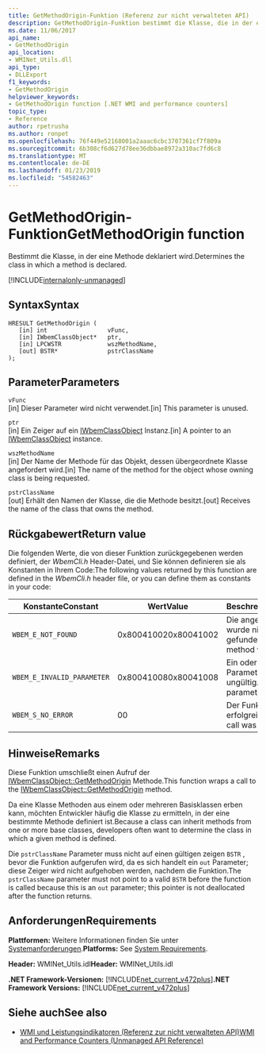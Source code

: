 ```yaml
---
title: GetMethodOrigin-Funktion (Referenz zur nicht verwalteten API)
description: GetMethodOrigin-Funktion bestimmt die Klasse, die in der eine Methode deklariert ist.
ms.date: 11/06/2017
api_name:
- GetMethodOrigin
api_location:
- WMINet_Utils.dll
api_type:
- DLLExport
f1_keywords:
- GetMethodOrigin
helpviewer_keywords:
- GetMethodOrigin function [.NET WMI and performance counters]
topic_type:
- Reference
author: rpetrusha
ms.author: ronpet
ms.openlocfilehash: 76f449e52168001a2aaac6cbc3707361cf7f809a
ms.sourcegitcommit: 6b308cf6d627d78ee36dbbae8972a310ac7fd6c8
ms.translationtype: MT
ms.contentlocale: de-DE
ms.lasthandoff: 01/23/2019
ms.locfileid: "54582463"
---
```

# <a name="getmethodorigin-function"></a><span data-ttu-id="fabbf-103">GetMethodOrigin-Funktion</span><span class="sxs-lookup"><span data-stu-id="fabbf-103">GetMethodOrigin function</span></span>
<span data-ttu-id="fabbf-104">Bestimmt die Klasse, in der eine Methode deklariert wird.</span><span class="sxs-lookup"><span data-stu-id="fabbf-104">Determines the class in which a method is declared.</span></span>

[!INCLUDE[internalonly-unmanaged](../../../../includes/internalonly-unmanaged.md)]
    
## <a name="syntax"></a><span data-ttu-id="fabbf-105">Syntax</span><span class="sxs-lookup"><span data-stu-id="fabbf-105">Syntax</span></span>  
  
```  
HRESULT GetMethodOrigin (
   [in] int                 vFunc, 
   [in] IWbemClassObject*   ptr, 
   [in] LPCWSTR             wszMethodName,
   [out] BSTR*              pstrClassName
); 
```  

## <a name="parameters"></a><span data-ttu-id="fabbf-106">Parameter</span><span class="sxs-lookup"><span data-stu-id="fabbf-106">Parameters</span></span>

`vFunc`  
<span data-ttu-id="fabbf-107">[in] Dieser Parameter wird nicht verwendet.</span><span class="sxs-lookup"><span data-stu-id="fabbf-107">[in] This parameter is unused.</span></span>

`ptr`  
<span data-ttu-id="fabbf-108">[in] Ein Zeiger auf ein [IWbemClassObject](/windows/desktop/api/wbemcli/nn-wbemcli-iwbemclassobject) Instanz.</span><span class="sxs-lookup"><span data-stu-id="fabbf-108">[in] A pointer to an [IWbemClassObject](/windows/desktop/api/wbemcli/nn-wbemcli-iwbemclassobject) instance.</span></span>

`wszMethodName`  
<span data-ttu-id="fabbf-109">[in] Der Name der Methode für das Objekt, dessen übergeordnete Klasse angefordert wird.</span><span class="sxs-lookup"><span data-stu-id="fabbf-109">[in] The name of the method for the object whose owning class is being requested.</span></span> 

`pstrClassName`  
<span data-ttu-id="fabbf-110">[out] Erhält den Namen der Klasse, die die Methode besitzt.</span><span class="sxs-lookup"><span data-stu-id="fabbf-110">[out] Receives the name of the class that owns the method.</span></span>

## <a name="return-value"></a><span data-ttu-id="fabbf-111">Rückgabewert</span><span class="sxs-lookup"><span data-stu-id="fabbf-111">Return value</span></span>

<span data-ttu-id="fabbf-112">Die folgenden Werte, die von dieser Funktion zurückgegebenen werden definiert, der *WbemCli.h* Header-Datei, und Sie können definieren sie als Konstanten in Ihrem Code:</span><span class="sxs-lookup"><span data-stu-id="fabbf-112">The following values returned by this function are defined in the *WbemCli.h* header file, or you can define them as constants in your code:</span></span>

|<span data-ttu-id="fabbf-113">Konstante</span><span class="sxs-lookup"><span data-stu-id="fabbf-113">Constant</span></span>  |<span data-ttu-id="fabbf-114">Wert</span><span class="sxs-lookup"><span data-stu-id="fabbf-114">Value</span></span>  |<span data-ttu-id="fabbf-115">Beschreibung</span><span class="sxs-lookup"><span data-stu-id="fabbf-115">Description</span></span>  |
|---------|---------|---------|
|`WBEM_E_NOT_FOUND` | <span data-ttu-id="fabbf-116">0x80041002</span><span class="sxs-lookup"><span data-stu-id="fabbf-116">0x80041002</span></span> | <span data-ttu-id="fabbf-117">Die angegebene Methode wurde nicht gefunden.</span><span class="sxs-lookup"><span data-stu-id="fabbf-117">The specified method was not found.</span></span> |
|`WBEM_E_INVALID_PARAMETER` | <span data-ttu-id="fabbf-118">0x80041008</span><span class="sxs-lookup"><span data-stu-id="fabbf-118">0x80041008</span></span> | <span data-ttu-id="fabbf-119">Ein oder mehrere Parameter sind ungültig.</span><span class="sxs-lookup"><span data-stu-id="fabbf-119">One or more parameters are not valid.</span></span> |
|`WBEM_S_NO_ERROR` | <span data-ttu-id="fabbf-120">0</span><span class="sxs-lookup"><span data-stu-id="fabbf-120">0</span></span> | <span data-ttu-id="fabbf-121">Der Funktionsaufruf war erfolgreich.</span><span class="sxs-lookup"><span data-stu-id="fabbf-121">The function call was successful.</span></span>  |
  
## <a name="remarks"></a><span data-ttu-id="fabbf-122">Hinweise</span><span class="sxs-lookup"><span data-stu-id="fabbf-122">Remarks</span></span>

<span data-ttu-id="fabbf-123">Diese Funktion umschließt einen Aufruf der [IWbemClassObject::GetMethodOrigin](/windows/desktop/api/wbemcli/nf-wbemcli-iwbemclassobject-getmethod) Methode.</span><span class="sxs-lookup"><span data-stu-id="fabbf-123">This function wraps a call to the [IWbemClassObject::GetMethodOrigin](/windows/desktop/api/wbemcli/nf-wbemcli-iwbemclassobject-getmethod) method.</span></span>

<span data-ttu-id="fabbf-124">Da eine Klasse Methoden aus einem oder mehreren Basisklassen erben kann, möchten Entwickler häufig die Klasse zu ermitteln, in der eine bestimmte Methode definiert ist.</span><span class="sxs-lookup"><span data-stu-id="fabbf-124">Because a class can inherit methods from one or more base classes, developers often want to determine the class in which a given method is defined.</span></span>

<span data-ttu-id="fabbf-125">Die `pstrClassName` Parameter muss nicht auf einen gültigen zeigen `BSTR` , bevor die Funktion aufgerufen wird, da es sich handelt ein `out` Parameter; diese Zeiger wird nicht aufgehoben werden, nachdem die Funktion.</span><span class="sxs-lookup"><span data-stu-id="fabbf-125">The `pstrClassName` parameter must not point to a valid `BSTR` before the function is called because this is an `out` parameter; this pointer is not deallocated after the function returns.</span></span>

## <a name="requirements"></a><span data-ttu-id="fabbf-126">Anforderungen</span><span class="sxs-lookup"><span data-stu-id="fabbf-126">Requirements</span></span>  
<span data-ttu-id="fabbf-127">**Plattformen:** Weitere Informationen finden Sie unter [Systemanforderungen](../../../../docs/framework/get-started/system-requirements.md).</span><span class="sxs-lookup"><span data-stu-id="fabbf-127">**Platforms:** See [System Requirements](../../../../docs/framework/get-started/system-requirements.md).</span></span>  
  
 <span data-ttu-id="fabbf-128">**Header:** WMINet_Utils.idl</span><span class="sxs-lookup"><span data-stu-id="fabbf-128">**Header:** WMINet_Utils.idl</span></span>  
  
 <span data-ttu-id="fabbf-129">**.NET Framework-Versionen:** [!INCLUDE[net_current_v472plus](../../../../includes/net-current-v472plus.md)]</span><span class="sxs-lookup"><span data-stu-id="fabbf-129">**.NET Framework Versions:** [!INCLUDE[net_current_v472plus](../../../../includes/net-current-v472plus.md)]</span></span>  
  
## <a name="see-also"></a><span data-ttu-id="fabbf-130">Siehe auch</span><span class="sxs-lookup"><span data-stu-id="fabbf-130">See also</span></span>
- [<span data-ttu-id="fabbf-131">WMI und Leistungsindikatoren (Referenz zur nicht verwalteten API)</span><span class="sxs-lookup"><span data-stu-id="fabbf-131">WMI and Performance Counters (Unmanaged API Reference)</span></span>](index.md)
